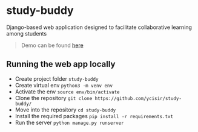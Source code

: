 # study-buddy

 Django-based web application designed to facilitate collaborative learning among students

<blockquote>
  Demo can be found <a href="https://study-buddy-tm48.onrender.com/">here</a>
</blockquote>

## Running the web app locally
+ Create project folder `study-buddy`
+ Create virtual env `python3 -m venv env`
+ Activate the env `source env/bin/activate`
+ Clone the repository `git clone https://github.com/ycisir/study-buddy/`
+ Move into the repository `cd study-buddy`
+ Install the required packages `pip install -r requirements.txt`
+ Run the server `python manage.py runserver`
